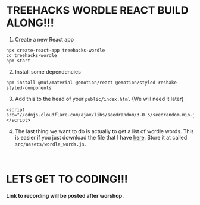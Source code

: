 # TREEHACKS WORDLE REACT BUILD ALONG!!!

1. Create a new React app
```
npx create-react-app treehacks-wordle
cd treehacks-wordle
npm start
```

2. Install some dependencies

```
npm install @mui/material @emotion/react @emotion/styled reshake styled-components
```

3. Add this to the head of your `public/index.html` (We will need it later)

```
<script src="//cdnjs.cloudflare.com/ajax/libs/seedrandom/3.0.5/seedrandom.min.js"></script>
```

4. The last thing we want to do is actually to get a list of wordle words. This is easier if you just download the file that I have [here](https://raw.githubusercontent.com/ypat125/THordle/main/src/assets/wordle_words.js). Store it at called `src/assets/wordle_words.js`.

<br>

# LETS GET TO CODING!!!

<b>Link to recording will be posted after worshop.</b>